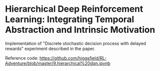 # Hierarchical Deep Reinforcement Learning: Integrating Temporal Abstraction and Intrinsic Motivation
Implementation of "Discrete stochastic decision process with delayed rewards" experiment described in the paper.

Reference code: https://github.com/higgsfield/RL-Adventure/blob/master/9.hierarchical%20dqn.ipynb
